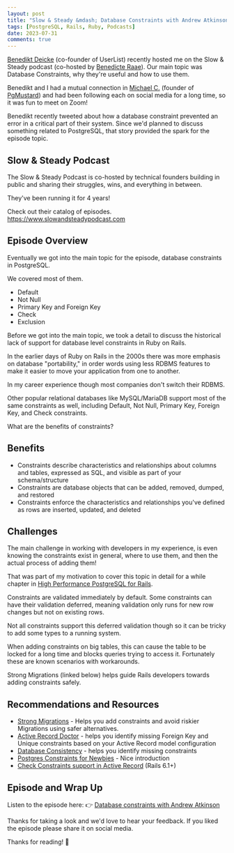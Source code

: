```yaml
---
layout: post
title: "Slow & Steady &mdash; Database Constraints with Andrew Atkinson 🎙️"
tags: [PostgreSQL, Rails, Ruby, Podcasts]
date: 2023-07-31
comments: true
---
```



[Benedikt Deicke](https://benediktdeicke.com) (co-founder of UserList) recently hosted me on the Slow & Steady podcast (co-hosted by [Benedicte Raae](https://queen.raae.codes)). Our main topic was Database Constraints, why they're useful and how to use them.

Benedikt and I had a mutual connection in [Michael C.](https://michristofides.com) (founder of [PgMustard](https://www.pgmustard.com)) and had been following each on social media for a long time, so it was fun to meet on Zoom!

Benedikt recently tweeted about how a database constraint prevented an error in a critical part of their system. Since we'd planned to discuss something related to PostgreSQL, that story provided the spark for the episode topic.


## Slow & Steady Podcast

The Slow & Steady Podcast is co-hosted by technical founders building in public and sharing their struggles, wins, and everything in between.

They've been running it for 4 years!

Check out their catalog of episodes. <https://www.slowandsteadypodcast.com>

## Episode Overview

Eventually we got into the main topic for the episode, database constraints in PostgreSQL.

We covered most of them.

- Default
- Not Null
- Primary Key and Foreign Key
- Check
- Exclusion

Before we got into the main topic, we took a detail to discuss the historical lack of support for database level constraints in Ruby on Rails.

In the earlier days of Ruby on Rails in the 2000s there was more emphasis on database "portability," in order words using less RDBMS features to make it easier to move your application from one to another.

In my career experience though most companies don't switch their RDBMS.

Other popular relational databases like MySQL/MariaDB support most of the same constraints as well, including Default, Not Null, Primary Key, Foreign Key, and Check constraints.

What are the benefits of constraints?

## Benefits

- Constraints describe characteristics and relationships about columns and tables, expressed as SQL, and visible as part of your schema/structure
- Constraints are database objects that can be added, removed, dumped, and restored
- Constraints enforce the characteristics and relationships you've defined as rows are inserted, updated, and deleted

## Challenges

The main challenge in working with developers in my experience, is even knowing the constraints exist in general, where to use them, and then the actual process of adding them!

That was part of my motivation to cover this topic in detail for a while chapter in [High Performance PostgreSQL for Rails](https://pgrailsbook.com).

Constraints are validated immediately by default. Some constraints can have their validation deferred, meaning validation only runs for new row changes but not on existing rows.

Not all constraints support this deferred validation though so it can be tricky to add some types to a running system.

When adding constraints on big tables, this can cause the table to be locked for a long time and blocks queries trying to access it. Fortunately these are known scenarios with workarounds.

Strong Migrations (linked below) helps guide Rails developers towards adding constraints safely.

## Recommendations and Resources

- [Strong Migrations](https://github.com/ankane/strong_migrations) - Helps you add constraints and avoid riskier Migrations using safer alternatives.
- [Active Record Doctor](https://github.com/gregnavis/active_record_doctor) - helps you identify missing Foreign Key and Unique constraints based on your Active Record model configuration
- [Database Consistency](https://github.com/djezzzl/database_consistency) - helps you identify missing constraints
- [Postgres Constraints for Newbies](https://www.crunchydata.com/blog/postgres-constraints-for-newbies) - Nice introduction
- [Check Constraints support in Active Record](https://blog.saeloun.com/2021/01/08/rails-6-check-constraints-database-migrations/) (Rails 6.1+)


## Episode and Wrap Up


Listen to the episode here: 👉 [Database constraints with Andrew Atkinson](https://www.slowandsteadypodcast.com/episodes/database-constraints-with-andrew-atkinson)

Thanks for taking a look and we'd love to hear your feedback. If you liked the episode please share it on social media.

Thanks for reading! 👋
